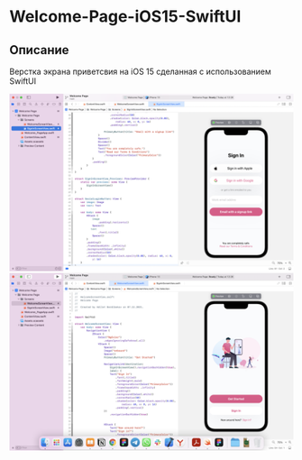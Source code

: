 # Welcome-Page-iOS15-SwiftUI

## Описание

Верстка экрана приветсвия на iOS 15 сделанная с использованием SwiftUI

![Screen Banner](Documentation/1.png)
![Screen Banner](Documentation/2.png)
